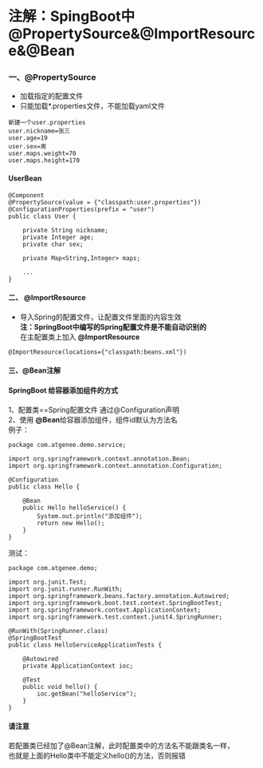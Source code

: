 注解：SpingBoot中@PropertySource&@ImportResource&@Bean
====
### 一、@PropertySource
+ 加载指定的配置文件  
+ 只能加载*.properties文件，不能加载yaml文件  
> 
    新建一个user.properties
    user.nickname=张三  
    user.age=19  
    user.sex=男  
    user.maps.weight=70  
    user.maps.height=170  
> 
#### UserBean  
>
    @Component  
    @PropertySource(value = {"classpath:user.properties"})  
    @ConfigurationProperties(prefix = "user")  
    public class User {  
    
        private String nickname;  
        private Integer age;  
        private char sex;  
    
        private Map<String,Integer> maps;    
        
        ...  
    }  
>
#### 二、 @ImportResource   
+ 导入Spring的配置文件，让配置文件里面的内容生效  
**注：SpringBoot中编写的Spring配置文件是不能自动识别的**  
在主配置类上加入 **@ImportResource**  
>
    @ImportResource(locations={"classpath:beans.xml"})
>  
#### 三、@Bean注解  
#### **SpringBoot** 给容器添加组件的方式
1、配置类==Spring配置文件 通过@Configuration声明  
2、使用 **@Bean**给容器添加组件，组件id默认为方法名  
例子：  
> 
    package com.atgenee.demo.service;
    
    import org.springframework.context.annotation.Bean;
    import org.springframework.context.annotation.Configuration;
    
    @Configuration
    public class Hello {
    
        @Bean
        public Hello helloService() {
            System.out.println("添加组件");
            return new Hello();
        }
    }
>
测试：  
>
    package com.atgenee.demo;
    
    import org.junit.Test;
    import org.junit.runner.RunWith;
    import org.springframework.beans.factory.annotation.Autowired;
    import org.springframework.boot.test.context.SpringBootTest;
    import org.springframework.context.ApplicationContext;
    import org.springframework.test.context.junit4.SpringRunner;
    
    @RunWith(SpringRunner.class)
    @SpringBootTest
    public class HelloServiceApplicationTests {
        
        @Autowired
        private ApplicationContext ioc;
    
        @Test
        public void hello() {
            ioc.getBean("helloService");
        }
    } 
>  
#### 请注意
若配置类已经加了@Bean注解，此时配置类中的方法名不能跟类名一样，  
也就是上面的Hello类中不能定义hello()的方法，否则报错  
